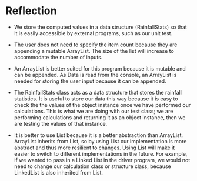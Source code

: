 # Reflection

 * We store the computed values in a data structure (RainfallStats) so that it is easily accessible by 
   external programs, such as our unit test. 
   
 * The user does not need to specify the item count because they are appending a mutable ArrayList. 
   The size of the list will increase to accommodate the number of inputs.
   
 * An ArrayList is better suited for this program because it is mutable and can be appended. As 
   Data is read from the console, an ArrayList is needed for storing the user input because it can be 
   appended.
   
 * The RainfallStats class acts as a data structure that stores the rainfall statistics. It
   is useful to store our data this way because it is easy to check the the values of the object instance
   once we have performed our calculations. This is what we are doing with our test class; we are performing 
   calculations and returning it as an object instance, then we are testing the values of that instance.
   
 * It is better to use List because it is a better abstraction than ArrayList. ArrayList inherits from List,
   so by using List our implementation is more abstract and thus more resilient to changes. Using List will make
   it easier to switch to different implementations in the future. For example, if we wanted to pass in a Linked 
   List in the driver program, we would not need to change our calculation class or structure class, because
   LinkedList is also inherited from List.